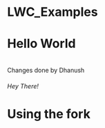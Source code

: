 # LWC_Examples
<h1>Hello World</h1>
<br>Changes done by Dhanush</br>
<h6>Hey There!</h6>
<h1>Using the fork</h1>